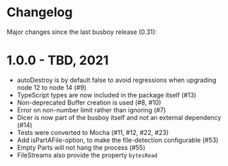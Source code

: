 # Changelog

Major changes since the last busboy release (0.31):

# 1.0.0 - TBD, 2021

* autoDestroy is by default false to avoid regressions when upgrading node 12 to node 14 (#9)
* TypeScript types are now included in the package itself (#13)
* Non-deprecated Buffer creation is used (#8, #10)
* Error on non-number limit rather than ignoring (#7)
* Dicer is now part of the busboy itself and not an external dependency (#14)
* Tests were converted to Mocha (#11, #12, #22, #23)
* Add isPartAFile-option, to make the file-detection configurable (#53)
* Empty Parts will not hang the process (#55)
* FileStreams also provide the property `bytesRead`
